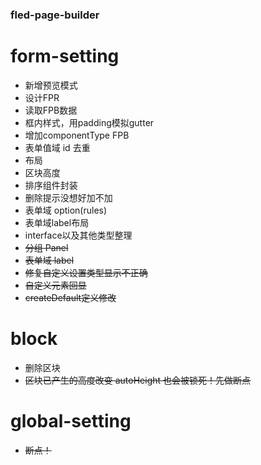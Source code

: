 ### fled-page-builder

# form-setting

- 新增预览模式
- 设计FPR
- 读取FPB数据
- 框内样式，用padding模拟gutter
- 增加componentType FPB
- 表单值域 id 去重
- 布局
- 区块高度
- 排序组件封装
- 删除提示没想好加不加
- 表单域 option(rules)
- 表单域label布局
- interface以及其他类型整理
- ~~分组 Panel~~
- ~~表单域 label~~
- ~~修复自定义设置类型显示不正确~~
- ~~自定义元素回显~~
- ~~createDefault定义修改~~

# block

- 删除区块
- ~~区块已产生的高度改变 autoHeight 也会被锁死！先做断点~~

# global-setting

- ~~断点！~~
